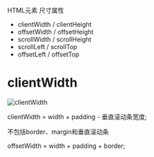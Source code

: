HTML元素 尺寸属性

+ clientWidth / clientHeight
+ offsetWidth / offsetHeight
+ scrollWidth / scrollHeight
+ scrollLeft / scrollTop
+ offsetLeft / offsetTop

# clientWidth
![clientWidth](https://developer.mozilla.org/@api/deki/files/185/=Dimensions-client.png)

clientWidth = width + padding - 垂直滚动条宽度;

不包括border、margin和垂直滚动条



offsetWidth = width + padding + border;

